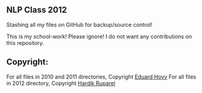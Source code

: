 ## NLP Class 2012

Stashing all my files on GitHub for backup/source control!

This is my school-work! Please ignore! I do not want any contributions on this repository.

## Copyright:

For all files in 2010 and 2011 directories, Copyright [Eduard Hovy](www.isi.edu/~hovy)
For all files in 2012 directory, Copyright [Hardik Ruparel](www-scf.usc.edu/~hruparel)